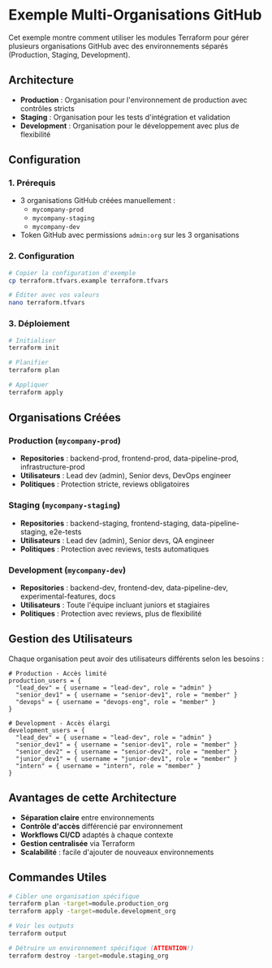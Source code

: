 # Exemple Multi-Organisations GitHub

Cet exemple montre comment utiliser les modules Terraform pour gérer plusieurs organisations GitHub avec des environnements séparés (Production, Staging, Development).

## Architecture

- **Production** : Organisation pour l'environnement de production avec contrôles stricts
- **Staging** : Organisation pour les tests d'intégration et validation
- **Development** : Organisation pour le développement avec plus de flexibilité

## Configuration

### 1. Prérequis

- 3 organisations GitHub créées manuellement :
  - `mycompany-prod`
  - `mycompany-staging` 
  - `mycompany-dev`
- Token GitHub avec permissions `admin:org` sur les 3 organisations

### 2. Configuration

```bash
# Copier la configuration d'exemple
cp terraform.tfvars.example terraform.tfvars

# Éditer avec vos valeurs
nano terraform.tfvars
```

### 3. Déploiement

```bash
# Initialiser
terraform init

# Planifier
terraform plan

# Appliquer
terraform apply
```

## Organisations Créées

### Production (`mycompany-prod`)
- **Repositories** : backend-prod, frontend-prod, data-pipeline-prod, infrastructure-prod
- **Utilisateurs** : Lead dev (admin), Senior devs, DevOps engineer
- **Politiques** : Protection stricte, reviews obligatoires

### Staging (`mycompany-staging`)  
- **Repositories** : backend-staging, frontend-staging, data-pipeline-staging, e2e-tests
- **Utilisateurs** : Lead dev (admin), Senior devs, QA engineer
- **Politiques** : Protection avec reviews, tests automatiques

### Development (`mycompany-dev`)
- **Repositories** : backend-dev, frontend-dev, data-pipeline-dev, experimental-features, docs
- **Utilisateurs** : Toute l'équipe incluant juniors et stagiaires
- **Politiques** : Protection avec reviews, plus de flexibilité

## Gestion des Utilisateurs

Chaque organisation peut avoir des utilisateurs différents selon les besoins :

```hcl
# Production - Accès limité
production_users = {
  "lead_dev" = { username = "lead-dev", role = "admin" }
  "senior_dev1" = { username = "senior-dev1", role = "member" }
  "devops" = { username = "devops-eng", role = "member" }
}

# Development - Accès élargi
development_users = {
  "lead_dev" = { username = "lead-dev", role = "admin" }
  "senior_dev1" = { username = "senior-dev1", role = "member" }
  "senior_dev2" = { username = "senior-dev2", role = "member" }
  "junior_dev1" = { username = "junior-dev1", role = "member" }
  "intern" = { username = "intern", role = "member" }
}
```

## Avantages de cette Architecture

- **Séparation claire** entre environnements
- **Contrôle d'accès** différencié par environnement
- **Workflows CI/CD** adaptés à chaque contexte
- **Gestion centralisée** via Terraform
- **Scalabilité** : facile d'ajouter de nouveaux environnements

## Commandes Utiles

```bash
# Cibler une organisation spécifique
terraform plan -target=module.production_org
terraform apply -target=module.development_org

# Voir les outputs
terraform output

# Détruire un environnement spécifique (ATTENTION!)
terraform destroy -target=module.staging_org
```